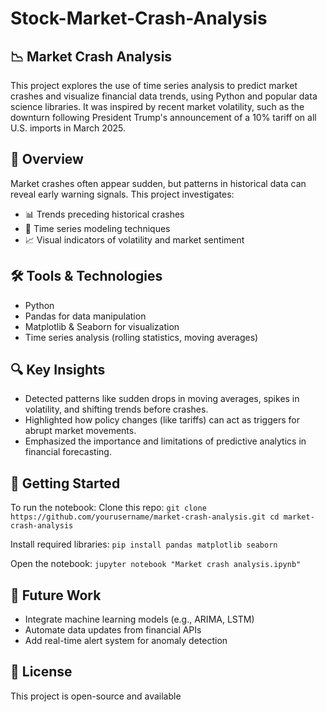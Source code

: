# Stock-Market-Crash-Analysis

## 📉 Market Crash Analysis
This project explores the use of time series analysis to predict market crashes and visualize financial data trends, using Python and popular data science libraries. 
It was inspired by recent market volatility, such as the downturn following President Trump's announcement of a 10% tariff on all U.S. imports in March 2025.

## 📌 Overview
Market crashes often appear sudden, but patterns in historical data can reveal early warning signals. 
This project investigates:
- 📊 Trends preceding historical crashes
- 🧠 Time series modeling techniques
- 📈 Visual indicators of volatility and market sentiment

## 🛠️ Tools & Technologies
- Python
- Pandas for data manipulation
- Matplotlib & Seaborn for visualization
- Time series analysis (rolling statistics, moving averages)

## 🔍 Key Insights
- Detected patterns like sudden drops in moving averages, spikes in volatility, and shifting trends before crashes.
- Highlighted how policy changes (like tariffs) can act as triggers for abrupt market movements.
- Emphasized the importance and limitations of predictive analytics in financial forecasting.

## 🚀 Getting Started
To run the notebook:
Clone this repo:
`git clone https://github.com/yourusername/market-crash-analysis.git
cd market-crash-analysis`

Install required libraries:
`pip install pandas matplotlib seaborn`

Open the notebook:
`jupyter notebook "Market crash analysis.ipynb"`

## 🧠 Future Work
- Integrate machine learning models (e.g., ARIMA, LSTM)
- Automate data updates from financial APIs
- Add real-time alert system for anomaly detection

## 📄 License
This project is open-source and available
